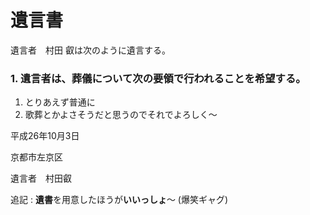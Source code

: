 遺言書
======

遺言者　村田 叡は次のように遺言する。

### 1. 遺言者は、葬儀について次の要領で行われることを希望する。
1. とりあえず普通に
1. 歌葬とかよさそうだと思うのでそれでよろしく〜

平成26年10月3日

京都市左京区

遺言者　村田叡

追記 : **遺書**を用意したほうが**いいっしょ**〜 (爆笑ギャグ)
